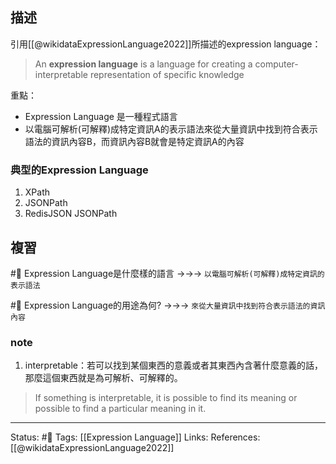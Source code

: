 ## 描述

引用[[@wikidataExpressionLanguage2022]]所描述的expression language：
> An **expression language** is a language for creating a computer-interpretable representation of specific knowledge

重點：
- Expression Language 是一種程式語言
- 以電腦可解析(可解釋)成特定資訊A的表示語法來從大量資訊中找到符合表示語法的資訊內容B，而資訊內容B就會是特定資訊A的內容

### 典型的Expression Language
1. XPath
2. JSONPath
3. RedisJSON JSONPath

## 複習
#🧠  Expression Language是什麼樣的語言 ->->-> `以電腦可解析(可解釋)成特定資訊的表示語法`
<!--SR:!2023-04-28,9,250-->


#🧠 Expression Language的用途為何? ->->-> `來從大量資訊中找到符合表示語法的資訊內容`
<!--SR:!2023-04-28,9,250-->


### note
1. interpretable：若可以找到某個東西的意義或者其東西內含著什麼意義的話，那麼這個東西就是為可解析、可解釋的。
> If something is interpretable, it is possible to find its meaning or possible to find a particular meaning in it.

---
Status: #🌱 
Tags:
[[Expression Language]]
Links:
References:
[[@wikidataExpressionLanguage2022]]
